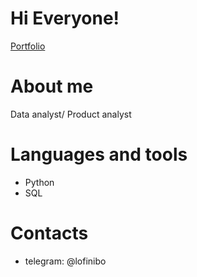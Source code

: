 # Hi Everyone! 
[Portfolio](https://nikitaboyarkin.github.io/Personal_Projects.github.io/)

# About me
Data analyst/ Product analyst

# Languages and tools
- Python
- SQL

# Contacts
- telegram: @lofinibo